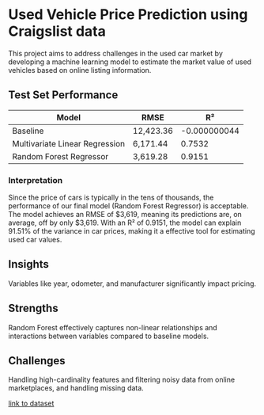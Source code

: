 # Used Vehicle Price Prediction using Craigslist data
 This project aims to address challenges in the used car market by developing a machine learning model to estimate the market value of used vehicles based on online listing information.
## Test Set Performance

| Model                       | RMSE               | R²               |
|-----------------------------|--------------------|------------------|
| Baseline                   | 12,423.36          | -0.000000044     |
| Multivariate Linear Regression | 6,171.44          | 0.7532           |
| Random Forest Regressor    | 3,619.28           | 0.9151           |
### Interpretation

Since the price of cars is typically in the tens of thousands, the performance of our final model (Random Forest Regressor) is acceptable. The model achieves an RMSE of $3,619, meaning its predictions are, on average, off by only $3,619. With an R² of 0.9151, the model can explain 91.51% of the variance in car prices, making it a effective tool for estimating used car values.

## Insights  
Variables like year, odometer, and manufacturer significantly impact pricing.  
## Strengths  
Random Forest effectively captures non-linear relationships and interactions between variables compared to baseline models.  
## Challenges 
Handling high-cardinality features and filtering noisy data from online marketplaces, and handling missing data.  

[link to dataset](https://www.kaggle.com/datasets/austinreese/craigslist-carstrucks-data)
